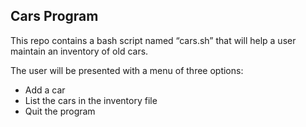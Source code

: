 ## Cars Program

This repo contains a bash script named “cars.sh” that will help a user maintain an inventory of old cars.
 
 The user will be presented with a menu of three options:
  * Add a car
  * List the cars in the inventory file
  * Quit the program
 
 
 

